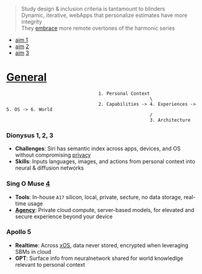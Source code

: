 > Study design & inclusion criteria is tantamount to blinders      
> Dynamic, iterative, webApps that personalize estimates have more integrity      
> They [embrace](https://abikesa.github.io/bach/) more remote overtones of the harmonic series      

- [aim 1](https://abikesa.github.io/aim1/)
- [aim](https://abikesa.github.io/aim2/) [2](https://abikesa.github.io/magicbullet/)
- [aim](https://abikesa.github.io/aim3/) [3](https://abikesa.github.io/generalize/)

# [General](https://abikesa.github.io/apple/)

                                      1. Personal Context 
                                                         \
                                      2. Capabilities -> 4. Experiences -> 5. OS -> 6. World
                                                         /
                                                         3. Architecture


### Dionysus 1, 2, 3
- **Challenges**: Siri has semantic index across apps, devices, and OS without compromising [privacy](https://en.wikipedia.org/wiki/Apple_Inc.#Privacy)
- **Skills**: Inputs languages, images, and actions from personal context into neural & diffusion networks 

### Sing O Muse [4](https://github.com/abikesa/thesis/blob/main/gpt4-o.md)
- **Tools**: In-house `A17` silicon, local, private, secture, no data storage, real-time usage
- **[Agency](https://www.economist.com/by-invitation/2024/06/17/ray-kurzweil-on-how-ai-will-transform-the-physical-world#)**: Private cloud compute, server-based models, for elevated and secure experience beyond your device 

### Apollo 5
- **Realtime**: Across [xOS](https://abikesa.github.io/apple/os.html), data never stored, encrypted when leveraging SBMs in cloud
- **GPT**: Surface info from neuralnetwork shared for world knowledlge relevant to personal context


 
